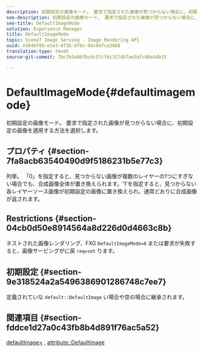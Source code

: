 ```yaml
---
description: 初期設定の画像モード。 要求で指定された画像が見つからない場合に、初期設定の画像を適用する方法を選択します。
seo-description: 初期設定の画像モード。 要求で指定された画像が見つからない場合に、初期設定の画像を適用する方法を選択します。
seo-title: DefaultImageMode
solution: Experience Manager
title: DefaultImageMode
topic: Scene7 Image Serving - Image Rendering API
uuid: e5640f09-e1e3-473b-8fbc-84c6bfce2460
translation-type: tm+mt
source-git-commit: 7bc7b3a86fbcdc57cfdc31745fae3afc06e44b15

---
```



# DefaultImageMode{#defaultimagemode}

初期設定の画像モード。 要求で指定された画像が見つからない場合に、初期設定の画像を適用する方法を選択します。

## プロパティ {#section-7fa8acb63540490d9f5186231b5e77c3}

列挙。 「0」を指定すると、見つからない画像が複数のレイヤーの1つにすぎない場合でも、合成画像全体が置き換えられます。&#39;1&#39;を指定すると、見つからない各レイヤーソース画像が初期設定の画像に置き換えられ、通常どおりに合成画像が返されます。

## Restrictions {#section-04cb0d50e8914564a8d226d0d4663c8b}

ネストされた画像レンダリング、FXG `DefaultImageMode=0` または要求が失敗すると、画像サービングがに戻 `req=set` ります。

## 初期設定 {#section-9e318524a2a5496386901286748c7ee7}

定義されていな `default::DefaultImage` い場合や空の場合に継承されます。

## 関連項目 {#section-fddce1d27a0c43fb8b4d891f76ac5a52}

[defaultImage=](../../../../../is-api/image-catalog/image-serving-api-ref/c-image-catalog-reference/c-attributes-reference/r-is-cat-defaultimage.md#reference-8e9900e129f54ed68462a3c2fc3bc433) , [attribute::DefaultImage](../../../../../is-api/http-ref/image-serving-api-ref/c-http-protocol-reference/c-command-reference/r-is-http-defaultimage.md#reference-209aa6ce830f490483412eb26af67fd2)
